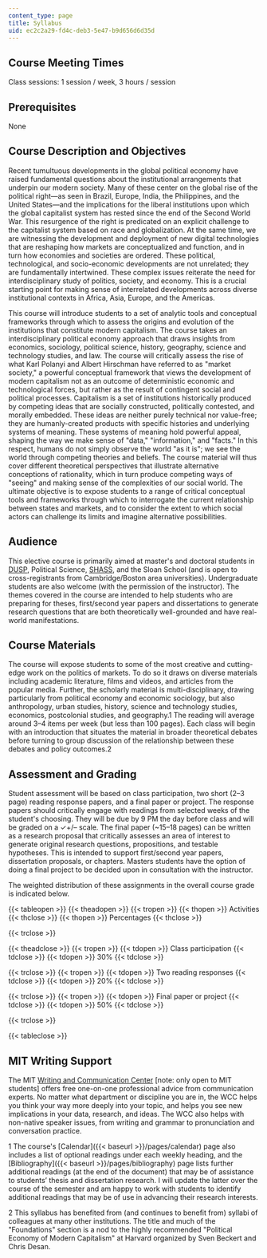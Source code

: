 ```yaml
---
content_type: page
title: Syllabus
uid: ec2c2a29-fd4c-deb3-5e47-b9d656d6d35d
---
```


Course Meeting Times
--------------------

Class sessions: 1 session / week, 3 hours / session

Prerequisites
-------------

None

Course Description and Objectives
---------------------------------

Recent tumultuous developments in the global political economy have raised fundamental questions about the institutional arrangements that underpin our modern society. Many of these center on the global rise of the political right—as seen in Brazil, Europe, India, the Philippines, and the United States—and the implications for the liberal institutions upon which the global capitalist system has rested since the end of the Second World War. This resurgence of the right is predicated on an explicit challenge to the capitalist system based on race and globalization. At the same time, we are witnessing the development and deployment of new digital technologies that are reshaping how markets are conceptualized and function, and in turn how economies and societies are ordered. These political, technological, and socio-economic developments are not unrelated; they are fundamentally intertwined. These complex issues reiterate the need for interdisciplinary study of politics, society, and economy. This is a crucial starting point for making sense of interrelated developments across diverse institutional contexts in Africa, Asia, Europe, and the Americas.

This course will introduce students to a set of analytic tools and conceptual frameworks through which to assess the origins and evolution of the institutions that constitute modern capitalism. The course takes an interdisciplinary political economy approach that draws insights from economics, sociology, political science, history, geography, science and technology studies, and law. The course will critically assess the rise of what Karl Polanyi and Albert Hirschman have referred to as "market society," a powerful conceptual framework that views the development of modern capitalism not as an outcome of deterministic economic and technological forces, but rather as the result of contingent social and political processes. Capitalism is a set of institutions historically produced by competing ideas that are socially constructed, politically contested, and morally embedded. These ideas are neither purely technical nor value-free; they are humanly-created products with specific histories and underlying systems of meaning. These systems of meaning hold powerful appeal, shaping the way we make sense of "data," "information," and "facts." In this respect, humans do not simply observe the world "as it is"; we see the world through competing theories and beliefs. The course material will thus cover different theoretical perspectives that illustrate alternative conceptions of rationality, which in turn produce competing ways of "seeing" and making sense of the complexities of our social world. The ultimate objective is to expose students to a range of critical conceptual tools and frameworks through which to interrogate the current relationship between states and markets, and to consider the extent to which social actors can challenge its limits and imagine alternative possibilities.

Audience
--------

This elective course is primarily aimed at master's and doctoral students in [DUSP](https://dusp.mit.edu/), Political Science, [SHASS](https://shass.mit.edu/), and the Sloan School (and is open to cross-registrants from Cambridge/Boston area universities). Undergraduate students are also welcome (with the permission of the instructor). The themes covered in the course are intended to help students who are preparing for theses, first/second year papers and dissertations to generate research questions that are both theoretically well-grounded and have real-world manifestations.

Course Materials
----------------

The course will expose students to some of the most creative and cutting-edge work on the politics of markets. To do so it draws on diverse materials including academic literature, films and videos, and articles from the popular media. Further, the scholarly material is multi-disciplinary, drawing particularly from political economy and economic sociology, but also anthropology, urban studies, history, science and technology studies, economics, postcolonial studies, and geography.1 The reading will average around 3–4 items per week (but less than 100 pages). Each class will begin with an introduction that situates the material in broader theoretical debates before turning to group discussion of the relationship between these debates and policy outcomes.2

Assessment and Grading
----------------------

Student assessment will be based on class participation, two short (2–3 page) reading response papers, and a final paper or project. The response papers should critically engage with readings from selected weeks of the student's choosing. They will be due by 9 PM the day before class and will be graded on a ✓+/– scale. The final paper (~15–18 pages) can be written as a research proposal that critically assesses an area of interest to generate original research questions, propositions, and testable hypotheses. This is intended to support first/second year papers, dissertation proposals, or chapters. Masters students have the option of doing a final project to be decided upon in consultation with the instructor.

The weighted distribution of these assignments in the overall course grade is indicated below.

{{< tableopen >}}
{{< theadopen >}}
{{< tropen >}}
{{< thopen >}}
Activities
{{< thclose >}}
{{< thopen >}}
Percentages
{{< thclose >}}

{{< trclose >}}

{{< theadclose >}}
{{< tropen >}}
{{< tdopen >}}
Class participation
{{< tdclose >}}
{{< tdopen >}}
30%
{{< tdclose >}}

{{< trclose >}}
{{< tropen >}}
{{< tdopen >}}
Two reading responses
{{< tdclose >}}
{{< tdopen >}}
20%
{{< tdclose >}}

{{< trclose >}}
{{< tropen >}}
{{< tdopen >}}
Final paper or project
{{< tdclose >}}
{{< tdopen >}}
50%
{{< tdclose >}}

{{< trclose >}}

{{< tableclose >}}

MIT Writing Support
-------------------

The MIT [Writing and Communication Center](https://cmsw.mit.edu/writing-and-communication-center/) \[note: only open to MIT students\] offers free one-on-one professional advice from communication experts. No matter what department or discipline you are in, the WCC helps you think your way more deeply into your topic, and helps you see new implications in your data, research, and ideas. The WCC also helps with non-native speaker issues, from writing and grammar to pronunciation and conversation practice.

  
1 The course's [Calendar]({{< baseurl >}}/pages/calendar) page also includes a list of optional readings under each weekly heading, and the [Bibliography]({{< baseurl >}}/pages/bibliography) page lists further additional readings (at the end of the document) that may be of assistance to students’ thesis and dissertation research. I will update the latter over the course of the semester and am happy to work with students to identify additional readings that may be of use in advancing their research interests.

2 This syllabus has benefited from (and continues to benefit from) syllabi of colleagues at many other institutions. The title and much of the "Foundations" section is a nod to the highly recommended "Political Economy of Modern Capitalism" at Harvard organized by Sven Beckert and Chris Desan.